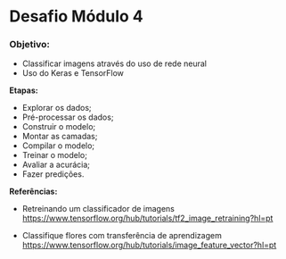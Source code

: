 <h1>Desafio Módulo 4</h1>

<h3>Objetivo:</h3>

*   Classificar imagens através do uso de rede neural
*   Uso do Keras e TensorFlow

**Etapas:**

*   Explorar os dados;
*   Pré-processar os dados;
*   Construir o modelo;
*   Montar as camadas;
*   Compilar o modelo;
*   Treinar o modelo;
*   Avaliar a acurácia;
*   Fazer predições.

**Referências:**

*   Retreinando um classificador de imagens https://www.tensorflow.org/hub/tutorials/tf2_image_retraining?hl=pt

*   Classifique flores com transferência de aprendizagem https://www.tensorflow.org/hub/tutorials/image_feature_vector?hl=pt
